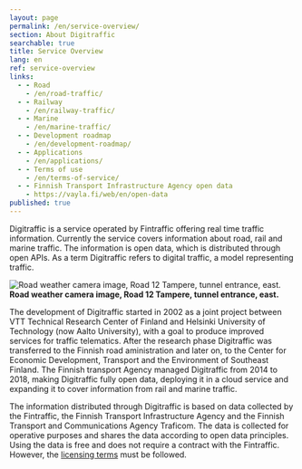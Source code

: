 ```yaml
---
layout: page
permalink: /en/service-overview/
section: About Digitraffic
searchable: true
title: Service Overview
lang: en
ref: service-overview
links:
  - - Road
    - /en/road-traffic/
  - - Railway
    - /en/railway-traffic/
  - - Marine
    - /en/marine-traffic/
  - - Development roadmap
    - /en/development-roadmap/
  - - Applications
    - /en/applications/
  - - Terms of use
    - /en/terms-of-service/
  - - Finnish Transport Infrastructure Agency open data
    - https://vayla.fi/web/en/open-data
published: true
---
```


Digitraffic is a service operated by Fintraffic offering real time traffic
information. Currently the service covers information about road, rail and
marine traffic. The information is open data, which is distributed through open
APIs. As a term Digitraffic refers to digital traffic, a model representing
traffic.

![Road weather camera image, Road 12 Tampere, tunnel entrance, east.](https://weathercam.digitraffic.fi/C0460900.jpg)
**Road weather camera image, Road 12 Tampere, tunnel entrance, east.**

The development of Digitraffic started in 2002 as a joint project between VTT
Technical Research Center of Finland and Helsinki University of Technology (now
Aalto University), with a goal to produce improved services for traffic
telematics. After the research phase Digitraffic was transferred to the Finnish
road aministration and later on, to the Center for Economic Development,
Transport and the Environment of Southeast Finland. The Finnish transport Agency
managed Digitraffic from 2014 to 2018, making Digitraffic fully open data,
deploying it in a cloud service and expanding it to cover information from rail
and marine traffic.

The information distributed through Digitraffic is based on data collected by
the Fintraffic, the Finnish Transport Infrastructure Agency and the Finnish
Transport and Communications Agency Traficom. The data is collected for
operative purposes and shares the data according to open data principles. Using
the data is free and does not require a contract with the Fintraffic. However,
the [licensing terms](https://vayla.fi/web/en/open-data/terms-of-use) must be
followed.
